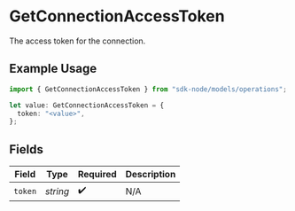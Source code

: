# GetConnectionAccessToken

The access token for the connection.

## Example Usage

```typescript
import { GetConnectionAccessToken } from "sdk-node/models/operations";

let value: GetConnectionAccessToken = {
  token: "<value>",
};
```

## Fields

| Field              | Type               | Required           | Description        |
| ------------------ | ------------------ | ------------------ | ------------------ |
| `token`            | *string*           | :heavy_check_mark: | N/A                |